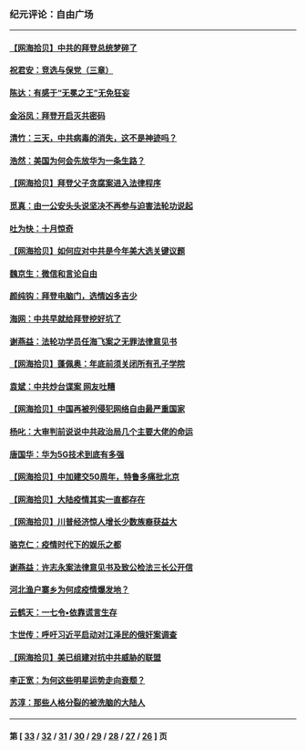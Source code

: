 ### 纪元评论：自由广场
---
#### [【网海拾贝】中共的拜登总统梦碎了](../../pages/nsc993/n12487896.md) 
#### [祝君安：竞选与保党（三章）](../../pages/nsc993/n12487258.md) 
#### [陈达：有感于“无冕之王”无免狂妄](../../pages/nsc993/n12485133.md) 
#### [金浴凤：拜登开启灭共密码](../../pages/nsc993/n12485125.md) 
#### [清竹：三天，中共病毒的消失，这不是神迹吗？](../../pages/nsc993/n12485027.md) 
#### [浩然：美国为何会先放华为一条生路？](../../pages/nsc993/n12484997.md) 
#### [【网海拾贝】拜登父子贪腐案进入法律程序](../../pages/nsc993/n12484957.md) 
#### [觅真：由一公安头头说坚决不再参与迫害法轮功说起](../../pages/nsc993/n12484212.md) 
#### [吐为快：十月惊奇](../../pages/nsc993/n12484172.md) 
#### [【网海拾贝】如何应对中共是今年美大选关键议题](../../pages/nsc993/n12483755.md) 
#### [魏京生：微信和言论自由](../../pages/nsc993/n12483372.md) 
#### [颜纯钩：拜登电脑门，选情凶多吉少](../../pages/nsc993/n12482666.md) 
#### [海网：中共早就给拜登挖好坑了](../../pages/nsc993/n12482660.md) 
#### [谢燕益：法轮功学员任海飞案之无罪法律意见书](../../pages/nsc993/n12482512.md) 
#### [【网海拾贝】蓬佩奥：年底前须关闭所有孔子学院](../../pages/nsc993/n12482443.md) 
#### [袁斌：中共炒台谍案 网友吐糟](../../pages/nsc993/n12481564.md) 
#### [【网海拾贝】中国再被列侵犯网络自由最严重国家](../../pages/nsc993/n12479643.md) 
#### [杨叱：大审判前说说中共政治局几个主要大佬的命运](../../pages/nsc993/n12477527.md) 
#### [唐国华：华为5G技术到底有多强](../../pages/nsc993/n12477483.md) 
#### [【网海拾贝】中加建交50周年，特鲁多痛批北京](../../pages/nsc993/n12476892.md) 
#### [【网海拾贝】大陆疫情其实一直都存在](../../pages/nsc993/n12473948.md) 
#### [【网海拾贝】川普经济惊人增长少数族裔获益大](../../pages/nsc993/n12471565.md) 
#### [骆克仁：疫情时代下的娱乐之都](../../pages/nsc993/n12471312.md) 
#### [谢燕益：许志永案法律意见书及致公检法三长公开信](../../pages/nsc993/n12470870.md) 
#### [河北渔户寨乡为何成疫情爆发地？](../../pages/nsc993/n12464936.md) 
#### [云鹤天：一七令▪依靠谎言生存](../../pages/nsc993/n12470034.md) 
#### [卞世传：呼吁习近平启动对江泽民的俄奸案调查](../../pages/nsc993/n12469722.md) 
#### [【网海拾贝】美已组建对抗中共威胁的联盟](../../pages/nsc993/n12469018.md) 
#### [李正宽：为何这些明星运势走向衰颓？](../../pages/nsc993/n12468730.md) 
#### [苏淳：那些人格分裂的被洗脑的大陆人](../../pages/nsc993/n12467858.md) 

---
#### 第 [ [33](./33.md) / [32](./32.md) / [31](./31.md) / [30](./30.md) / [29](./29.md) / [28](./28.md) / [27](./27.md) / [26](./26.md) ] 页
